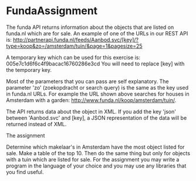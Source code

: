 # FundaAssignment

The funda API returns information about the objects that are listed on funda.nl which are for sale. An example of one of the URLs in our REST API is: 
http://partnerapi.funda.nl/feeds/Aanbod.svc/[key]/?type=koop&zo=/amsterdam/tuin/&page=1&pagesize=25

A temporary key which can be used for this exercise is: 005e7c1d6f6c4f9bacac16760286e3cd 
You will need to replace [key] with the temporary key.

Most of the parameters that you can pass are self explanatory. The parameter 'zo' (zoekopdracht or search query) is the same as the key used in funda.nl URLs. For example the URL shown above searches for houses in Amsterdam with a garden: http://www.funda.nl/koop/amsterdam/tuin/. 

The API returns data about the object in XML. If you add the key 'json' between 'Aanbod.svc' and [key], a JSON representation of the data will be returned instead of XML.

The assignment

Determine which makelaar's in Amsterdam have the most object listed for sale. Make a table of the top 10. Then do the same thing but only for objects with a tuin which are listed for sale. For the assignment you may write a program in the language of your choice and you may use any libraries that you find useful.
